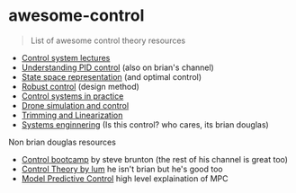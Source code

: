 # awesome-control
> List of awesome control theory resources


* [Control system lectures](https://www.youtube.com/user/ControlLectures)
* [Understanding PID control](https://www.youtube.com/playlist?list=PLn8PRpmsu08pQBgjxYFXSsODEF3Jqmm-y) (also on brian's channel)
* [State space representation](https://www.youtube.com/playlist?list=PLn8PRpmsu08podBgFw66-IavqU2SqPg_w) (and optimal control)
* [Robust control](https://www.youtube.com/playlist?list=PLn8PRpmsu08qFLMfgTEzR8DxOPE7fBiin) (design method)
* [Control systems in practice](https://www.youtube.com/playlist?list=PLn8PRpmsu08pFBqgd_6Bi7msgkWFKL33b)
* [Drone simulation and control](https://www.youtube.com/playlist?list=PLn8PRpmsu08oOLBVYYIwwN_nvuyUqEjrj)
* [Trimming and Linearization](https://www.youtube.com/playlist?list=PLn8PRpmsu08pBTodd3FX6cNJAZtzTyBHi)
* [Systems enginnering](https://www.youtube.com/playlist?list=PLn8PRpmsu08owzDpgnQr7vo2O-FUQm_fL) (Is this control? who cares, its brian douglas)

Non brian douglas resources

* [Control bootcamp](https://www.youtube.com/playlist?list=PLMrJAkhIeNNR20Mz-VpzgfQs5zrYi085m) by steve brunton (the rest of his channel is great too)
* [Control Theory by lum](https://www.youtube.com/playlist?list=PLxdnSsBqCrrF9KOQRB9ByfB0EUMwnLO9o) he isn't brian but he's good too
* [Model Predictive Control](https://www.youtube.com/playlist?list=PLn8PRpmsu08ozoeoXgxPSBKLyd4YEHww8) high level explaination of MPC
